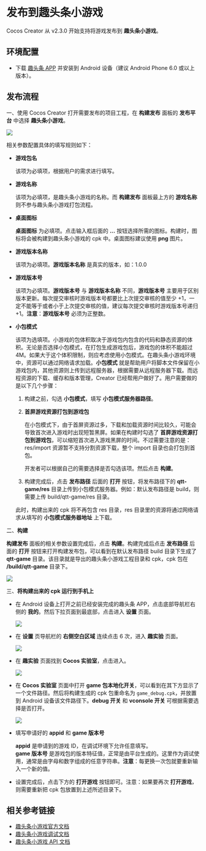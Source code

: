 # 发布到趣头条小游戏

Cocos Creator 从 v2.3.0 开始支持将游戏发布到 **趣头条小游戏**。

## 环境配置

- 下载 [趣头条 APP](https://static-oss.qutoutiao.net/game/cocos/apk/qutoutiao_game_lab_version.apk) 并安装到 Android 设备（建议 Android Phone 6.0 或以上版本）。

## 发布流程

一、使用 Cocos Creator 打开需要发布的项目工程，在 **构建发布** 面板的 **发布平台** 中选择 **趣头条小游戏**。

![](publish-qutoutiao/build.png)

相关参数配置具体的填写规则如下：

- **游戏包名**

  该项为必填项，根据用户的需求进行填写。

- **游戏名称**

  该项为必填项，是趣头条小游戏的名称。而 **构建发布** 面板最上方的 **游戏名称** 则不参与趣头条小游戏打包流程。

- **桌面图标**

  **桌面图标** 为必填项。点击输入框后面的 **...** 按钮选择所需的图标。构建时，图标将会被构建到趣头条小游戏的 cpk 中。桌面图标建议使用 **png** 图片。

- **游戏版本名称**

  该项为必填项。**游戏版本名称** 是真实的版本，如：1.0.0

- **游戏版本号**

  该项为必填项。**游戏版本号** 与 **游戏版本名称** 不同，**游戏版本号** 主要用于区别版本更新。每次提交审核时游戏版本号都要比上次提交审核的值至少 +1，一定不能等于或者小于上次提交审核的值，建议每次提交审核时游戏版本号递归 +1。**注意**：**游戏版本号** 必须为正整数。

- **小包模式**

  该项为选填项。小游戏的包体积取决于游戏包内包含的代码和静态资源的体积。无论是否选择小包模式，在打包生成游戏包后，游戏包的体积不能超过 4M。如果大于这个体积限制，则应考虑使用小包模式。在趣头条小游戏环境中，资源可以通过网络请求加载。**小包模式** 就是帮助用户将脚本文件保留在小游戏包内，其他资源则上传到远程服务器，根据需要从远程服务器下载。而远程资源的下载、缓存和版本管理，Creator 已经帮用户做好了。用户需要做的是以下几个步骤：

  1. 构建之前，勾选 **小包模式**，填写 **小包模式服务器路径**。

  2. **首屏游戏资源打包到游戏包**

      在小包模式下，由于首屏资源过多，下载和加载资源时间比较久，可能会导致首次进入游戏时出现短暂黑屏。如果在构建时勾选了 **首屏游戏资源打包到游戏包**，可以缩短首次进入游戏黑屏的时间。不过需要注意的是：res/import 资源暂不支持分割资源下载，整个 import 目录也会打包到首包。

      开发者可以根据自己的需要选择是否勾选该项。然后点击 **构建**。

  3. 构建完成后，点击 **发布路径** 后面的 **打开** 按钮，将发布路径下的 **qtt-game/res** 目录上传到小包模式服务器。例如：默认发布路径是 build，则需要上传 build/qtt-game/res 目录。

  此时，构建出来的 cpk 将不再包含 res 目录，res 目录里的资源将通过网络请求从填写的 **小包模式服务器地址** 上下载。

二、**构建**

**构建发布** 面板的相关参数设置完成后，点击 **构建**。构建完成后点击 **发布路径** 后面的 **打开** 按钮来打开构建发布包，可以看到在默认发布路径 build 目录下生成了 **qtt-game** 目录。该目录就是导出的趣头条小游戏工程目录和 cpk，cpk 包在 **/build/qtt-game** 目录下。

![](publish-qutoutiao/output.png)

三、**将构建出来的 cpk 运行到手机上**

- 在 Android 设备上打开之前已经安装完成的趣头条 APP，点击底部导航栏右侧的 **我的**。然后下拉页面到最底部，点击进入 **设置** 页面。

  ![](publish-qutoutiao/setting.png)

- 在 **设置** 页导航栏的 **右侧空白区域** 连续点击 6 次，进入 **趣实验** 页面。

  ![](publish-qutoutiao/click.png)

- 在 **趣实验** 页面找到 **Cocos 实验室**，点击进入。

  ![](publish-qutoutiao/golab.png)

- 在 **Cocos 实验室** 页面中打开 **game 包本地化开关**，可以看到在其下方显示了一个文件路径。然后将构建生成的 cpk 包重命名为 `game_debug.cpk`，并放置到 Android 设备该文件路径下。**debug 开关** 和 **vconsole 开关** 可根据需要选择是否打开。

  ![](publish-qutoutiao/nativecpk.png)

- 填写申请好的 **appid** 和 **game 版本号**

  **appid** 是申请到的游戏 ID，在调试环境下允许任意填写。<br>
  **game 版本号** 是游戏包的版本特征值，正常是由平台生成的。这里作为调试使用，通常是由字母和数字组成的任意字符串。**注意**：每更换一次包就要重新输入一个新的值。

- 设置完成后，点击下方的 **打开游戏** 按钮即可。注意：如果要再次 **打开游戏**，则需要重新把 cpk 包放置到上述所述目录下。

## 相关参考链接

- [趣头条小游戏官方文档](https://game.qutoutiao.net/doc/index.html#/)
- [趣头条小游戏调试文档](https://game.qutoutiao.net/doc/index.html#/doc/debug_in_app)
- [趣头条小游戏 API 文档](https://game.qutoutiao.net/doc/index.html#/doc/sdk)

